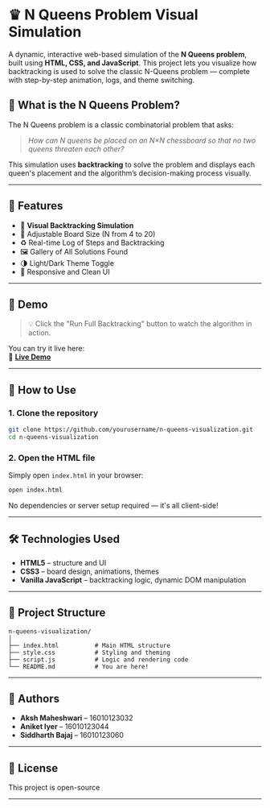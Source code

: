 

# ♛ N Queens Problem Visual Simulation

A dynamic, interactive web-based simulation of the **N Queens problem**, built using **HTML, CSS, and JavaScript**. This project lets you visualize how backtracking is used to solve the classic N-Queens problem — complete with step-by-step animation, logs, and theme switching.


## 🧩 What is the N Queens Problem?

The N Queens problem is a classic combinatorial problem that asks:  
> *How can N queens be placed on an N×N chessboard so that no two queens threaten each other?*

This simulation uses **backtracking** to solve the problem and displays each queen's placement and the algorithm’s decision-making process visually.

---

## 🚀 Features

- 🎯 **Visual Backtracking Simulation**
- 📐 Adjustable Board Size (N from 4 to 20)
- ♻️ Real-time Log of Steps and Backtracking
- 🖼️ Gallery of All Solutions Found
- 🌗 Light/Dark Theme Toggle
- 📱 Responsive and Clean UI

---

## 📸 Demo

> 💡 Click the "Run Full Backtracking" button to watch the algorithm in action.

You can try it live here:  
🔗 **[Live Demo](https://your-demo-link.netlify.app)** <!-- Replace with your actual deployed URL -->

---

## 🔧 How to Use

### 1. Clone the repository

```bash
git clone https://github.com/yourusername/n-queens-visualization.git
cd n-queens-visualization
```

### 2. Open the HTML file

Simply open `index.html` in your browser:

```bash
open index.html
```

No dependencies or server setup required — it's all client-side!

---

## 🛠️ Technologies Used

- **HTML5** – structure and UI
- **CSS3** – board design, animations, themes
- **Vanilla JavaScript** – backtracking logic, dynamic DOM manipulation

---

## 📁 Project Structure

```
n-queens-visualization/
│
├── index.html          # Main HTML structure
├── style.css           # Styling and theming
├── script.js           # Logic and rendering code
└── README.md           # You are here!
```

---

## 👥 Authors

- **Aksh Maheshwari** – 16010123032  
- **Aniket Iyer** – 16010123044  
- **Siddharth Bajaj** – 16010123060  

---

## 📜 License

This project is open-source 

---

